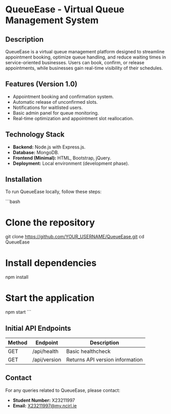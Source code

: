 # QueueEase - Virtual Queue Management System

## Description
QueueEase is a virtual queue management platform designed to streamline appointment booking, optimize queue handling, and reduce waiting times in service-oriented businesses. Users can book, confirm, or release appointments, while businesses gain real-time visibility of their schedules.

## Features (Version 1.0)
- Appointment booking and confirmation system.
- Automatic release of unconfirmed slots.
- Notifications for waitlisted users.
- Basic admin panel for queue monitoring.
- Real-time optimization and appointment slot reallocation.

## Technology Stack
- **Backend:** Node.js with Express.js.
- **Database:** MongoDB.
- **Frontend (Minimal):** HTML, Bootstrap, jQuery.
- **Deployment:** Local environment (development phase).

## Installation
To run QueueEase locally, follow these steps:

\`\`\`bash
# Clone the repository
git clone https://github.com/YOUR_USERNAME/QueueEase.git
cd QueueEase

# Install dependencies
npm install

# Start the application
npm start
\`\`\`

## Initial API Endpoints
| Method | Endpoint | Description |
|---|---|---|
| GET | /api/health | Basic healthcheck |
| GET | /api/version | Returns API version information |

## Contact
For any queries related to QueueEase, please contact:

- **Student Number:** X23211997
- **Email:** X23211997@my.ncirl.ie
